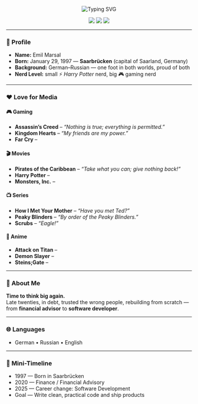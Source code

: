 <!-- Animated Profile README for Emil Marsal -->

<p align="center">
  <img src="https://readme-typing-svg.herokuapp.com?duration=2500&pause=600&center=true&vCenter=true&width=700&lines=Emil+Marsal;Developer+in+the+making;Gaming+Nerd+%7C+Harry+Potter+%7C+AC+%7C+KH;German–Russian+roots;Time+to+think+big+again." alt="Typing SVG" />
</p>

<p align="center">
  <img src="https://img.shields.io/badge/Dev-HTML%20%7C%20CSS%20%7C%20Flutter%20%7C%20Dart-informational" />
  <img src="https://img.shields.io/badge/Gamer-Strategy%20%7C%20RPG%20%7C%20Action-blue" />
  <img src="https://img.shields.io/badge/Languages-DE%20%7C%20RU%20%7C%20EN-brightgreen" />
</p>

---

### 👋 Profile
- **Name:** Emil Marsal  
- **Born:** January 29, 1997 — **Saarbrücken** (capital of Saarland, Germany)  
- **Background:** German–Russian — one foot in both worlds, proud of both  
- **Nerd Level:** small ⚡ *Harry Potter* nerd, big 🎮 gaming nerd  

---

### ❤️ Love for Media

#### 🎮 Gaming
- **Assassin’s Creed** – *“Nothing is true; everything is permitted.”*
- **Kingdom Hearts** – *“My friends are my power.”*
- **Far Cry** – 

#### 🎬 Movies
- **Pirates of the Caribbean** – *“Take what you can; give nothing back!”*
- **Harry Potter** – 
- **Monsters, Inc.** – 

#### 📺 Series
- **How I Met Your Mother** – *“Have you met Ted?”*
- **Peaky Blinders** – *“By order of the Peaky Blinders.”*
- **Scrubs** – *“Eagle!”*

#### 🎌 Anime
- **Attack on Titan** – 
- **Demon Slayer** –
- **Steins;Gate** – 

---

### 🧱 About Me
**Time to think big again.**  
Late twenties, in debt, trusted the wrong people, rebuilding from scratch — from **financial advisor** to **software developer**.

---

### 🌐 Languages
- German • Russian • English

---

### 💼 Mini-Timeline

- 1997 — Born in Saarbrücken
- 2020 — Finance / Financial Advisory
- 2025 — Career change: Software Development
- Goal — Write clean, practical code and ship products






